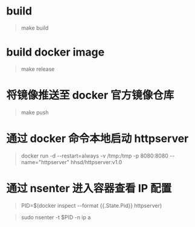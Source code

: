 # build
>make build

# build docker image
>make release

# 将镜像推送至 docker 官方镜像仓库
>make push

# 通过 docker 命令本地启动 httpserver
>docker run -d --restart=always -v /tmp:/tmp -p 8080:8080 --name="httpserver" hhsd/httpserver:v1.0

# 通过 nsenter 进入容器查看 IP 配置
>PID=$(docker inspect --format {{.State.Pid}} httpserver)

>sudo nsenter -t $PID -n ip a
